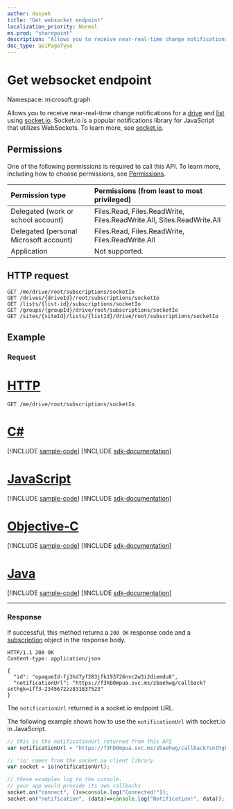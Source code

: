 ```yaml
---
author: daspek
title: "Get websocket endpoint"
localization_priority: Normal
ms.prod: "sharepoint"
description: "Allows you to receive near-real-time change notifications for a drive using socket.io."
doc_type: apiPageType
---
```


# Get websocket endpoint

Namespace: microsoft.graph

Allows you to receive near-real-time change notifications for a [drive][] and [list][] using [socket.io][].
Socket.io is a popular notifications library for JavaScript that utilizes WebSockets. To learn more, see [socket.io](https://socket.io).

[drive]: ../resources/drive.md
[list]: ../resources/list.md
[socket.io]: https://socket.io/

## Permissions

One of the following permissions is required to call this API.
To learn more, including how to choose permissions, see [Permissions](/graph/permissions-reference).

| Permission type                        | Permissions (from least to most privileged)
|:---------------------------------------|:-------------------------------------------
| Delegated (work or school account)     | Files.Read, Files.ReadWrite, Files.ReadWrite.All, Sites.ReadWrite.All
| Delegated (personal Microsoft account) | Files.Read, Files.ReadWrite, Files.ReadWrite.All
| Application                            | Not supported.

## HTTP request

<!-- { "blockType": "ignored" } -->

```http
GET /me/drive/root/subscriptions/socketIo
GET /drives/{driveId}/root/subscriptions/socketIo
GET /lists/{list-id}/subscriptions/socketIo
GET /groups/{groupId}/drive/root/subscriptions/socketIo
GET /sites/{siteId}/lists/{listId}/drive/root/subscriptions/socketIo
```

## Example

### Request


# [HTTP](#tab/http)
<!-- { "blockType": "request", "name": "drive_root_subscriptions_socketIo" } -->
```msgraph-interactive
GET /me/drive/root/subscriptions/socketIo
```
# [C#](#tab/csharp)
[!INCLUDE [sample-code](../includes/snippets/csharp/drive-root-subscriptions-socketio-csharp-snippets.md)]
[!INCLUDE [sdk-documentation](../includes/snippets/snippets-sdk-documentation-link.md)]

# [JavaScript](#tab/javascript)
[!INCLUDE [sample-code](../includes/snippets/javascript/drive-root-subscriptions-socketio-javascript-snippets.md)]
[!INCLUDE [sdk-documentation](../includes/snippets/snippets-sdk-documentation-link.md)]

# [Objective-C](#tab/objc)
[!INCLUDE [sample-code](../includes/snippets/objc/drive-root-subscriptions-socketio-objc-snippets.md)]
[!INCLUDE [sdk-documentation](../includes/snippets/snippets-sdk-documentation-link.md)]

# [Java](#tab/java)
[!INCLUDE [sample-code](../includes/snippets/java/drive-root-subscriptions-socketio-java-snippets.md)]
[!INCLUDE [sdk-documentation](../includes/snippets/snippets-sdk-documentation-link.md)]

---


### Response

If successful, this method returns a `200 OK` response code and a [subscription](../resources/subscription.md) object in the response body.

<!-- {
  "blockType": "response",
  "truncated": true,
  "@odata.type": "microsoft.graph.subscription"
} -->
```http
HTTP/1.1 200 OK
Content-type: application/json

{
  "id": "opaqueId-fj3hd7yf283jfk193726nvc2w3i2diemdu8",
  "notificationUrl": "https://f3hb0mpua.svc.ms/zbaehwg/callback?snthgk=1ff3-2345672zz831837523"
}
```

The `notificationUrl` returned is a socket.io endpoint URL.

The following example shows how to use the `notificationUrl` with socket.io in JavaScript.

```javascript
// this is the notificationUrl returned from this API
var notificationUrl = "https://f3hb0mpua.svc.ms/zbaehwg/callback?snthgk=1ff3-2345672zz831837523";

// 'io' comes from the socket.io client library
var socket = io(notificationUrl);

// these examples log to the console.
// your app would provide its own callbacks
socket.on("connect", ()=>console.log("Connected!"));
socket.on("notification", (data)=>console.log("Notification!", data));
```

<!-- uuid: 8fcb5dbc-d5aa-4681-8e31-b001d5168d79 
2015-10-25 14:57:30 UTC -->
<!-- {
  "type": "#page.annotation",
  "description": "Example",
  "keywords": "",
  "section": "documentation",
  "tocPath": "",
  "suppressions": [
  ]
}-->


